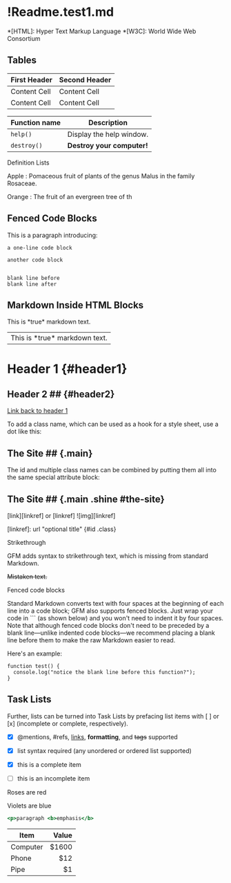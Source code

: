# !Readme.test1.md #

*[HTML]: Hyper Text Markup Language
*[W3C]:  World Wide Web Consortium

## Tables ##

First Header  | Second Header
------------- | -------------
Content Cell  | Content Cell
Content Cell  | Content Cell


| Function name | Description                    |
| ------------- | ------------------------------ |
| `help()`      | Display the help window.       |
| `destroy()`   | **Destroy your computer!**     |

Definition Lists

Apple
:   Pomaceous fruit of plants of the genus Malus in
    the family Rosaceae.

Orange
:   The fruit of an evergreen tree of th

## Fenced Code Blocks ##

This is a paragraph introducing:

~~~~~~~~~~~~~~~~~~~~~
a one-line code block
~~~~~~~~~~~~~~~~~~~~~


``````````````````
another code block
``````````````````

~~~

blank line before
blank line after

~~~


## Markdown Inside HTML Blocks ##

<div markdown="1">
This is *true* markdown text.
</div>

<table>
<tr>
<td markdown="1">This is *true* markdown text.</td>
</tr>
</table>

Header 1            {#header1}
========

## Header 2 ##      {#header2}

[Link back to header 1](#header1)

To add a class name, which can be used as a hook for a style sheet, use a dot like this:

## The Site ##    {.main}

The id and multiple class names can be combined by putting them all into the same special attribute block:

## The Site ##    {.main .shine #the-site}


[link][linkref] or [linkref]
![img][linkref]

[linkref]: url "optional title" {#id .class}


Strikethrough

GFM adds syntax to strikethrough text, which is missing from standard Markdown.

~~Mistaken text.~~

Fenced code blocks

Standard Markdown converts text with four spaces at the beginning of each line into a code block; GFM also supports fenced blocks. Just wrap your code in ``` (as shown below) and you won't need to indent it by four spaces. Note that although fenced code blocks don't need to be preceded by a blank line—unlike indented code blocks—we recommend placing a blank line before them to make the raw Markdown easier to read.

Here's an example:

```
function test() {
  console.log("notice the blank line before this function?");
}
```

## Task Lists ##

Further, lists can be turned into Task Lists by prefacing list items with [ ] or [x] (incomplete or complete, respectively).

- [x] @mentions, #refs, [links](), **formatting**, and <del>tags</del> supported
- [x] list syntax required (any unordered or ordered list supported)
- [x] this is a complete item
- [ ] this is an incomplete item


Roses are red

Violets are blue

~~~~~~~~~~~~~~~~~~~~~~~~~~~~ {.html #example-1}
<p>paragraph <b>emphasis</b>
~~~~~~~~~~~~~~~~~~~~~~~~~~~~


| Item      | Value |
| --------- | -----:|
| Computer  | $1600 |
| Phone     |   $12 |
| Pipe      |    $1 |